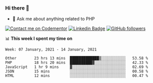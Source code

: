 ### Hi there 👋

<!--
**mustafaculban/mustafaculban** is a ✨ _special_ ✨ repository because its `README.md` (this file) appears on your GitHub profile.

Here are some ideas to get you started:

- 🌱 I’m currently learning ...
- 👯 I’m looking to collaborate on ...
- 🤔 I’m looking for help with ...
- 📫 How to reach me: ...
- 😄 Pronouns: ...
- ⚡ Fun fact: ...

-->
- 💬 Ask me about anything related to PHP

[![Contact me on Codementor](https://www.codementor.io/m-badges/karamusluk/book-session.svg)](https://www.codementor.io/@karamusluk?refer=badge)
[![Linkedin Badge](https://img.shields.io/badge/-Mustafa%20Culban-blue?style=social&logo=Linkedin&logoColor=blue&link=https://www.linkedin.com/in/mustafaculban/)](https://www.linkedin.com/in/mustafaculban/) 
[![GitHub followers](https://img.shields.io/github/followers/karamusluk?label=Follow&style=social)](https://github.com/karamusluk/?tab=follow)


📊 **This week I spent my time on**
<!--START_SECTION:waka-->
```text
Week: 07 January, 2021 - 14 January, 2021

Other        23 hrs 13 mins  █████████████▒░░░░░░░░░░░   53.58 % 
PHP          18 hrs 20 mins  ██████████▓░░░░░░░░░░░░░░   42.33 % 
JavaScript   1 hr 9 mins     ▓░░░░░░░░░░░░░░░░░░░░░░░░   02.69 % 
JSON         15 mins         ░░░░░░░░░░░░░░░░░░░░░░░░░   00.58 % 
HTML         12 mins         ░░░░░░░░░░░░░░░░░░░░░░░░░   00.47 % 
```
<!--END_SECTION:waka-->

